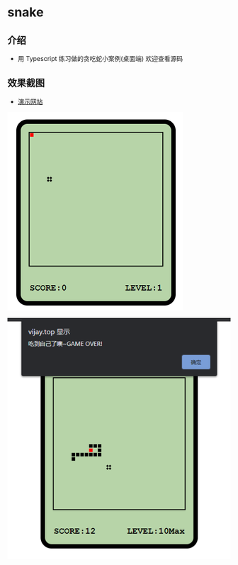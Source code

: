 # snake

## 介绍

-   用 Typescript 练习做的贪吃蛇小案例(桌面端) 欢迎查看源码

## 效果截图

-   [演示网站](https://vijay.top//demo/snake)

![](src/images/01.png)

![](src/images/02.png)
